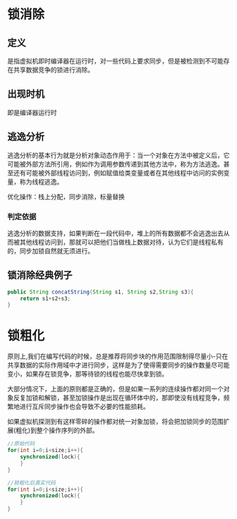 # 锁消除

## 定义

是指虚拟机即时编译器在运行时，对一些代码上要求同步，但是被检测到不可能存在共享数据竞争的锁进行消除。



## 出现时机

即是编译器运行时





## 逃逸分析

逃逸分析的基本行为就是分析对象动态作用于：当一个对象在方法中被定义后，它可能被外部方法所引用，例如作为调用参数传递到其他方法中，称为方法逃逸。甚至还有可能被外部线程访问到，例如赋值给类变量或者在其他线程中访问的实例变量，称为线程逃逸。

优化操作：栈上分配，同步消除，标量替换





### 判定依据

逃逸分析的数据支持，如果判断在一段代码中，堆上的所有数据都不会逃逸出去从而被其他线程访问到，那就可以把他们当做栈上数据对待，认为它们是线程私有的，同步加锁自然就无须进行。



## 锁消除经典例子

```java
public String concatString(String s1, String s2,String s3){
    return s1+s2+s3;
}
```





# 锁粗化

​		原则上,我们在编写代码的时候，总是推荐将同步块的作用范围限制得尽量小-只在共享数据的实际作用域中才进行同步，这样是为了使得需要同步的操作数量尽可能变小，如果存在锁竞争，那等待锁的线程也能尽快拿到锁。

​		大部分情况下，上面的原则都是正确的，但是如果一系列的连续操作都对同一个对象反复加锁和解锁，甚至加锁操作是出现在循环体中的，那即使没有线程竞争，频繁地进行互斥同步操作也会导致不必要的性能损耗。

​		如果虚拟机探测到有这样零碎的操作都对统一对象加锁，将会把加锁同步的范围扩展(粗化)到整个操作序列的外部。

```java
//原始代码
for(int i=0;i<size;i++){
    synchronized(lock){
    }
}

//锁粗化后真实代码
for(int i=0;i<size;i++){
    synchronized(lock){
    }
}
```

